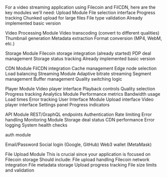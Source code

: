 For a video streaming application using Filecoin and FilCDN, here are the key modules we'll need:
Upload Module
File selection interface
Progress tracking
Chunked upload for large files
File type validation
Already implemented basic version



Video Processing Module
Video transcoding (convert to different qualities)
Thumbnail generation
Metadata extraction
Format conversion (MP4, WebM, etc.)




Storage Module
Filecoin storage integration (already started)
PDP deal management
Storage status tracking
Already implemented basic version



CDN Module
FilCDN integration
Cache management
Edge node selection
Load balancing
Streaming Module
Adaptive bitrate streaming
Segment management
Buffer management
Quality switching logic



Player Module
Video player interface
Playback controls
Quality selection
Progress tracking
Analytics Module
Performance metrics
Bandwidth usage
Load times
Error tracking
User Interface Module
Upload interface
Video player interface
Settings panel
Progress indicators


API Module
REST/GraphQL endpoints
Authentication
Rate limiting
Error handling
Monitoring Module
Storage deal status
CDN performance
Error logging
System health checks









   auth module



Email/Password
Social login (Google, GitHub)
Web3 wallet (MetaMask)











File Upload Module
This is crucial since your application is focused on Filecoin storage
Should include:
File upload handling
Filecoin network integration
File metadata storage
Upload progress tracking
File size limits and validation